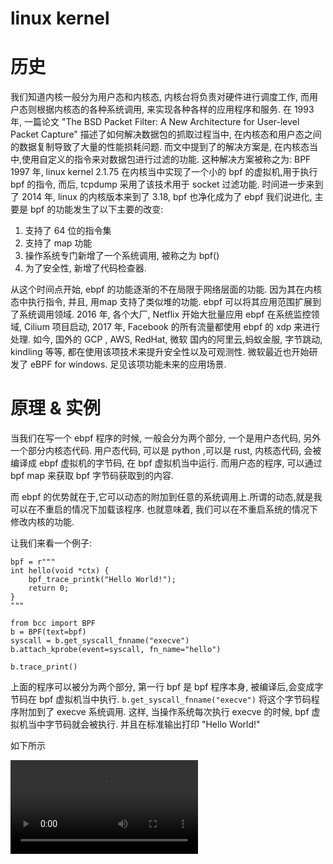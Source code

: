 # linux kernel

# 历史 

我们知道内核一般分为用户态和内核态, 内核台将负责对硬件进行调度工作, 而用户态则根据内核态的各种系统调用, 来实现各种各样的应用程序和服务.
在 1993 年, 一篇论文 "The BSD Packet Filter: A New Architecture for User-level Packet Capture" 描述了如何解决数据包的抓取过程当中, 在内核态和用户态之间的数据复制导致了大量的性能损耗问题.
而文中提到了的解决方案是, 在内核态当中,使用自定义的指令来对数据包进行过滤的功能. 这种解决方案被称之为: BPF
1997 年, linux kernel 2.1.75 在内核当中实现了一个小的 bpf 的虚拟机,用于执行 bpf 的指令, 而后, tcpdump 采用了该技术用于 socket 过滤功能.
时间进一步来到了 2014 年, linux 的内核版本来到了 3.18, bpf 也净化成为了 ebpf
我们说进化, 主要是 bpf 的功能发生了以下主要的改变: 
1. 支持了 64 位的指令集
2. 支持了 map 功能
3. 操作系统专门新增了一个系统调用, 被称之为 bpf()
4. 为了安全性, 新增了代码检查器.

从这个时间点开始, ebpf 的功能逐渐的不在局限于网络层面的功能. 因为其在内核态中执行指令, 并且, 用map 支持了类似堆的功能. ebpf 可以将其应用范围扩展到了系统调用领域. 
2016 年, 各个大厂, Netflix 开始大批量应用 ebpf 在系统监控领域, Cilium 项目启动, 2017 年, Facebook 的所有流量都使用 ebpf 的 xdp 来进行处理.
如今, 国外的 GCP , AWS, RedHat, 微软
国内的阿里云,蚂蚁金服, 字节跳动, kindling 等等, 都在使用该项技术来提升安全性以及可观测性.
微软最近也开始研发了 eBPF for windows. 足见该项功能未来的应用场景.

# 原理 & 实例

当我们在写一个 ebpf 程序的时候, 一般会分为两个部分, 一个是用户态代码, 另外一个部分内核态代码. 
用户态代码, 可以是 python ,可以是 rust, 内核态代码, 会被编译成 ebpf 虚拟机的字节码, 在 bpf 虚拟机当中运行. 
而用户态的程序, 可以通过 bpf map 来获取 bpf 字节码获取到的内容.

而 ebpf 的优势就在于,它可以动态的附加到任意的系统调用上.所谓的动态,就是我可以在不重启的情况下加载该程序.
也就意味着, 我们可以在不重启系统的情况下修改内核的功能.

让我们来看一个例子:

```
bpf = r"""
int hello(void *ctx) {
    bpf_trace_printk("Hello World!");
    return 0;
}
"""

from bcc import BPF
b = BPF(text=bpf)
syscall = b.get_syscall_fnname("execve")
b.attach_kprobe(event=syscall, fn_name="hello")

b.trace_print()
```

上面的程序可以被分为两个部分, 第一行 bpf 是 bpf 程序本身, 被编译后,会变成字节码在 bpf 虚拟机当中执行.
`b.get_syscall_fnname("execve")` 将这个字节码程序附加到了 execve 系统调用.
这样, 当操作系统每次执行 execve 的时候, bpf 虚拟机当中字节码就会被执行. 并且在标准输出打印 "Hello World!"

如下所示

![](ebpfhello.mov)


